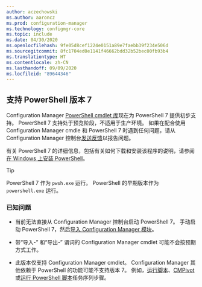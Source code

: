 ```yaml
---
author: aczechowski
ms.author: aaroncz
ms.prod: configuration-manager
ms.technology: configmgr-core
ms.topic: include
ms.date: 04/30/2020
ms.openlocfilehash: 9fe05d8cef1224e0151a89e7faebb39f234e506d
ms.sourcegitcommit: 8fc1704ed0e1141f46662bdd32b52bec00fb93b4
ms.translationtype: HT
ms.contentlocale: zh-CN
ms.lasthandoff: 09/09/2020
ms.locfileid: "89644346"
---
```

## <a name="support-for-powershell-version-7"></a><a name="bkmk_pwsh7"></a> 支持 PowerShell 版本 7

<!--6023299-->

Configuration Manager [PowerShell cmdlet 库](/powershell/sccm/overview)现在为 PowerShell 7 提供初步支持。 PowerShell 7 支持处于预览阶段，不适用于生产环境。 如果在配合使用 Configuration Manager cmdle 和 PowerShell 7 时遇到任何问题，请从 Configuration Manager 控制台[发送反馈](../../technical-preview-2003.md#bkmk_feedback)以报告问题。

有关 PowerShell 7 的详细信息，包括有关如何下载和安装该程序的说明，请参阅[在 Windows 上安装 PowerShell](/powershell/scripting/install/installing-powershell-core-on-windows)。

> [!TIP]
> PowerShell 7 作为 `pwsh.exe` 运行。 PowerShell 的早期版本作为 `powershell.exe` 运行。

### <a name="known-issues"></a>已知问题

- 当前无法直接从 Configuration Manager 控制台启动 PowerShell 7。 手动启动 PowerShell 7，然后[导入 Configuration Manager 模块](/powershell/sccm/overview#import-the-configuration-manager-powershell-module)。

- 带“导入-”  和“导出-”  谓词的 Configuration Manager cmdlet 可能不会按预期方式工作。

- 此版本仅支持 Configuration Manager cmdlet。 Configuration Manager 其他依赖于 PowerShell 的功能可能不支持版本 7。 例如，[运行脚本](../../../../../apps/deploy-use/create-deploy-scripts.md)、[CMPivot](../../../../servers/manage/cmpivot.md) 或[运行 PowerShell 脚本](../../../../../osd/understand/task-sequence-steps.md#BKMK_RunPowerShellScript)任务序列步骤。